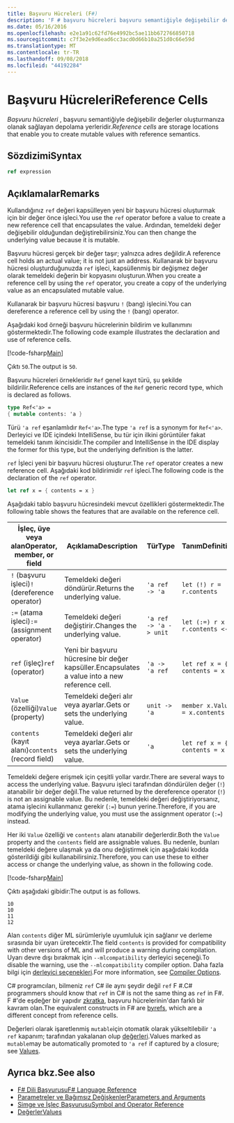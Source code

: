 ```yaml
---
title: Başvuru Hücreleri (F#)
description: 'F # başvuru hücreleri başvuru semantiğiyle değişebilir değerler oluşturmanıza olanak tanıyan depolama konumları nasıl olduğunu öğrenin.'
ms.date: 05/16/2016
ms.openlocfilehash: e2e1a91c62fd76e4992bc5ae11bb672766850718
ms.sourcegitcommit: c7f3e2e9d6ead6cc3acd0d66b10a251d0c66e59d
ms.translationtype: MT
ms.contentlocale: tr-TR
ms.lasthandoff: 09/08/2018
ms.locfileid: "44192284"
---
```

# <a name="reference-cells"></a><span data-ttu-id="9505b-103">Başvuru Hücreleri</span><span class="sxs-lookup"><span data-stu-id="9505b-103">Reference Cells</span></span>

<span data-ttu-id="9505b-104">*Başvuru hücreleri* , başvuru semantiğiyle değişebilir değerler oluşturmanıza olanak sağlayan depolama yerleridir.</span><span class="sxs-lookup"><span data-stu-id="9505b-104">*Reference cells* are storage locations that enable you to create mutable values with reference semantics.</span></span>

## <a name="syntax"></a><span data-ttu-id="9505b-105">Sözdizimi</span><span class="sxs-lookup"><span data-stu-id="9505b-105">Syntax</span></span>

```fsharp
ref expression
```

## <a name="remarks"></a><span data-ttu-id="9505b-106">Açıklamalar</span><span class="sxs-lookup"><span data-stu-id="9505b-106">Remarks</span></span>

<span data-ttu-id="9505b-107">Kullandığınız `ref` değeri kapsülleyen yeni bir başvuru hücresi oluşturmak için bir değer önce işleci.</span><span class="sxs-lookup"><span data-stu-id="9505b-107">You use the `ref` operator before a value to create a new reference cell that encapsulates the value.</span></span> <span data-ttu-id="9505b-108">Ardından, temeldeki değer değişebilir olduğundan değiştirebilirsiniz.</span><span class="sxs-lookup"><span data-stu-id="9505b-108">You can then change the underlying value because it is mutable.</span></span>

<span data-ttu-id="9505b-109">Başvuru hücresi gerçek bir değer taşır; yalnızca adres değildir.</span><span class="sxs-lookup"><span data-stu-id="9505b-109">A reference cell holds an actual value; it is not just an address.</span></span> <span data-ttu-id="9505b-110">Kullanarak bir başvuru hücresi oluşturduğunuzda `ref` işleci, kapsüllenmiş bir değişmez değer olarak temeldeki değerin bir kopyasını oluşturun.</span><span class="sxs-lookup"><span data-stu-id="9505b-110">When you create a reference cell by using the `ref` operator, you create a copy of the underlying value as an encapsulated mutable value.</span></span>

<span data-ttu-id="9505b-111">Kullanarak bir başvuru hücresi başvuru `!` (bang) işlecini.</span><span class="sxs-lookup"><span data-stu-id="9505b-111">You can dereference a reference cell by using the `!` (bang) operator.</span></span>

<span data-ttu-id="9505b-112">Aşağıdaki kod örneği başvuru hücrelerinin bildirim ve kullanımını göstermektedir.</span><span class="sxs-lookup"><span data-stu-id="9505b-112">The following code example illustrates the declaration and use of reference cells.</span></span>

[!code-fsharp[Main](../../../samples/snippets/fsharp/lang-ref-1/snippet2201.fs)]

<span data-ttu-id="9505b-113">Çıktı `50`.</span><span class="sxs-lookup"><span data-stu-id="9505b-113">The output is `50`.</span></span>

<span data-ttu-id="9505b-114">Başvuru hücreleri örnekleridir `Ref` genel kayıt türü, şu şekilde bildirilir.</span><span class="sxs-lookup"><span data-stu-id="9505b-114">Reference cells are instances of the `Ref` generic record type, which is declared as follows.</span></span>

```fsharp
type Ref<'a> =
{ mutable contents: 'a }
```

<span data-ttu-id="9505b-115">Türü `'a ref` eşanlamlıdır `Ref<'a>`.</span><span class="sxs-lookup"><span data-stu-id="9505b-115">The type `'a ref` is a synonym for `Ref<'a>`.</span></span> <span data-ttu-id="9505b-116">Derleyici ve IDE içindeki IntelliSense, bu tür için ilkini görüntüler fakat temeldeki tanım ikincisidir.</span><span class="sxs-lookup"><span data-stu-id="9505b-116">The compiler and IntelliSense in the IDE display the former for this type, but the underlying definition is the latter.</span></span>

<span data-ttu-id="9505b-117">`ref` İşleci yeni bir başvuru hücresi oluşturur.</span><span class="sxs-lookup"><span data-stu-id="9505b-117">The `ref` operator creates a new reference cell.</span></span> <span data-ttu-id="9505b-118">Aşağıdaki kod bildirimidir `ref` işleci.</span><span class="sxs-lookup"><span data-stu-id="9505b-118">The following code is the declaration of the `ref` operator.</span></span>

```fsharp
let ref x = { contents = x }
```

<span data-ttu-id="9505b-119">Aşağıdaki tablo başvuru hücresindeki mevcut özellikleri göstermektedir.</span><span class="sxs-lookup"><span data-stu-id="9505b-119">The following table shows the features that are available on the reference cell.</span></span>

|<span data-ttu-id="9505b-120">İşleç, üye veya alan</span><span class="sxs-lookup"><span data-stu-id="9505b-120">Operator, member, or field</span></span>|<span data-ttu-id="9505b-121">Açıklama</span><span class="sxs-lookup"><span data-stu-id="9505b-121">Description</span></span>|<span data-ttu-id="9505b-122">Tür</span><span class="sxs-lookup"><span data-stu-id="9505b-122">Type</span></span>|<span data-ttu-id="9505b-123">Tanım</span><span class="sxs-lookup"><span data-stu-id="9505b-123">Definition</span></span>|
|--------------------------|-----------|----|----------|
|<span data-ttu-id="9505b-124">`!` (başvuru işleci)</span><span class="sxs-lookup"><span data-stu-id="9505b-124">`!` (dereference operator)</span></span>|<span data-ttu-id="9505b-125">Temeldeki değeri döndürür.</span><span class="sxs-lookup"><span data-stu-id="9505b-125">Returns the underlying value.</span></span>|`'a ref -> 'a`|`let (!) r = r.contents`|
|<span data-ttu-id="9505b-126">`:=` (atama işleci)</span><span class="sxs-lookup"><span data-stu-id="9505b-126">`:=` (assignment operator)</span></span>|<span data-ttu-id="9505b-127">Temeldeki değeri değiştirir.</span><span class="sxs-lookup"><span data-stu-id="9505b-127">Changes the underlying value.</span></span>|`'a ref -> 'a -> unit`|`let (:=) r x = r.contents <- x`|
|<span data-ttu-id="9505b-128">`ref` (işleç)</span><span class="sxs-lookup"><span data-stu-id="9505b-128">`ref` (operator)</span></span>|<span data-ttu-id="9505b-129">Yeni bir başvuru hücresine bir değer kapsüller.</span><span class="sxs-lookup"><span data-stu-id="9505b-129">Encapsulates a value into a new reference cell.</span></span>|`'a -> 'a ref`|`let ref x = { contents = x }`|
|<span data-ttu-id="9505b-130">`Value` (özelliği)</span><span class="sxs-lookup"><span data-stu-id="9505b-130">`Value` (property)</span></span>|<span data-ttu-id="9505b-131">Temeldeki değeri alır veya ayarlar.</span><span class="sxs-lookup"><span data-stu-id="9505b-131">Gets or sets the underlying value.</span></span>|`unit -> 'a`|`member x.Value = x.contents`|
|<span data-ttu-id="9505b-132">`contents` (kayıt alanı)</span><span class="sxs-lookup"><span data-stu-id="9505b-132">`contents` (record field)</span></span>|<span data-ttu-id="9505b-133">Temeldeki değeri alır veya ayarlar.</span><span class="sxs-lookup"><span data-stu-id="9505b-133">Gets or sets the underlying value.</span></span>|`'a`|`let ref x = { contents = x }`|
<span data-ttu-id="9505b-134">Temeldeki değere erişmek için çeşitli yollar vardır.</span><span class="sxs-lookup"><span data-stu-id="9505b-134">There are several ways to access the underlying value.</span></span> <span data-ttu-id="9505b-135">Başvuru işleci tarafından döndürülen değer (`!`) atanabilir bir değer değil.</span><span class="sxs-lookup"><span data-stu-id="9505b-135">The value returned by the dereference operator (`!`) is not an assignable value.</span></span> <span data-ttu-id="9505b-136">Bu nedenle, temeldeki değeri değiştiriyorsanız, atama işlecini kullanmanız gerekir (`:=`) bunun yerine.</span><span class="sxs-lookup"><span data-stu-id="9505b-136">Therefore, if you are modifying the underlying value, you must use the assignment operator (`:=`) instead.</span></span>

<span data-ttu-id="9505b-137">Her iki `Value` özelliği ve `contents` alanı atanabilir değerlerdir.</span><span class="sxs-lookup"><span data-stu-id="9505b-137">Both the `Value` property and the `contents` field are assignable values.</span></span> <span data-ttu-id="9505b-138">Bu nedenle, bunları temeldeki değere ulaşmak ya da onu değiştirmek için aşağıdaki kodda gösterildiği gibi kullanabilirsiniz.</span><span class="sxs-lookup"><span data-stu-id="9505b-138">Therefore, you can use these to either access or change the underlying value, as shown in the following code.</span></span>

[!code-fsharp[Main](../../../samples/snippets/fsharp/lang-ref-1/snippet2203.fs)]

<span data-ttu-id="9505b-139">Çıktı aşağıdaki gibidir:</span><span class="sxs-lookup"><span data-stu-id="9505b-139">The output is as follows.</span></span>

```
10
10
11
12
```

<span data-ttu-id="9505b-140">Alan `contents` diğer ML sürümleriyle uyumluluk için sağlanır ve derleme sırasında bir uyarı üretecektir.</span><span class="sxs-lookup"><span data-stu-id="9505b-140">The field `contents` is provided for compatibility with other versions of ML and will produce a warning during compilation.</span></span> <span data-ttu-id="9505b-141">Uyarı devre dışı bırakmak için `--mlcompatibility` derleyici seçeneği.</span><span class="sxs-lookup"><span data-stu-id="9505b-141">To disable the warning, use the `--mlcompatibility` compiler option.</span></span> <span data-ttu-id="9505b-142">Daha fazla bilgi için [derleyici seçenekleri](compiler-options.md).</span><span class="sxs-lookup"><span data-stu-id="9505b-142">For more information, see [Compiler Options](compiler-options.md).</span></span>

<span data-ttu-id="9505b-143">C# programcıları, bilmeniz `ref` C# ile aynı şeydir değil `ref` F #.</span><span class="sxs-lookup"><span data-stu-id="9505b-143">C# programmers should know that `ref` in C# is not the same thing as `ref` in F#.</span></span> <span data-ttu-id="9505b-144">F #'de eşdeğer bir yapıdır [zkratka](byrefs.md), başvuru hücrelerinin'dan farklı bir kavram olan.</span><span class="sxs-lookup"><span data-stu-id="9505b-144">The equivalent constructs in F# are [byrefs](byrefs.md), which are a different concept from reference cells.</span></span>

<span data-ttu-id="9505b-145">Değerleri olarak işaretlenmiş `mutable`için otomatik olarak yükseltilebilir `'a ref` kapanım; tarafından yakalanan olup [değerleri](values/index.md).</span><span class="sxs-lookup"><span data-stu-id="9505b-145">Values marked as `mutable`may be automatically promoted to `'a ref` if captured by a closure; see [Values](values/index.md).</span></span>

## <a name="see-also"></a><span data-ttu-id="9505b-146">Ayrıca bkz.</span><span class="sxs-lookup"><span data-stu-id="9505b-146">See also</span></span>

- [<span data-ttu-id="9505b-147">F# Dili Başvurusu</span><span class="sxs-lookup"><span data-stu-id="9505b-147">F# Language Reference</span></span>](index.md)
- [<span data-ttu-id="9505b-148">Parametreler ve Bağımsız Değişkenler</span><span class="sxs-lookup"><span data-stu-id="9505b-148">Parameters and Arguments</span></span>](parameters-and-arguments.md)
- [<span data-ttu-id="9505b-149">Simge ve İşleç Başvurusu</span><span class="sxs-lookup"><span data-stu-id="9505b-149">Symbol and Operator Reference</span></span>](symbol-and-operator-reference/index.md)
- [<span data-ttu-id="9505b-150">Değerler</span><span class="sxs-lookup"><span data-stu-id="9505b-150">Values</span></span>](values/index.md)
